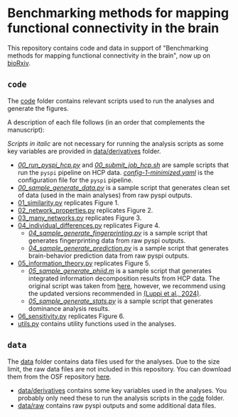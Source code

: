 # Benchmarking methods for mapping functional connectivity in the brain
This repository contains code and data in support of "Benchmarking methods for mapping functional connectivity in the brain", now up on [bioRxiv](https://www.biorxiv.org/content/10.1101/2024.05.07.593018v1).

## `code`
The [code](code/) folder contains relevant scripts used to run the analyses and generate the figures.

A description of each file follows (in an order that complements the manuscript):

*Scripts in italic* are not necessary for running the analysis scripts as some key variables are provided in [data/derivatives](data/derivatives) folder.

- *[00_run_pyspi_hcp.py](code/00_run_pyspi_hcp.py)* and *[00_submit_job_hcp.sh](code/00_submit_job_hcp.sh)* are sample scripts that run the `pyspi` pipeline on HCP data. *[config-1-minimized.yaml](code/config-1-minimized.yaml)* is the configuration file for the `pyspi` pipeline.
- *[00_sample_generate_data.py](code/00_sample_generate_data.py)* is a sample script that generates clean set of data (used in the main analyses) from raw pyspi outputs.
- [01_similarity.py](code/01_similarity.py) replicates Figure 1.
- [02_network_properties.py](code/02_network_properties.py) replicates Figure 2.
- [03_many_networks.py](code/03_many_networks.py) replicates Figure 3.
- [04_individual_differences.py](code/04_individual_differences.py) replicates Figure 4.
  - *[04_sample_generate_fingerprinting.py](code/04_sample_generate_fingerprinting.py)* is a sample script that generates fingerprinting data from raw pyspi outputs.
  - *[04_sample_generate_prediction.py](code/04_sample_generate_prediction.py)* is a sample script that generates brain-behavior prediction data from raw pyspi outputs.
- [05_information_theory.py](code/05_information_theory.py) replicates Figure 5.
  - *[05_sample_generate_phiid.m](code/05_sample_generate_phiid.m)* is a sample script that generates integrated information decomposition results from HCP data. The original script was taken from [here](https://www.sciencedirect.com/science/article/pii/S1053811923000745), however, we recommend using the updated versions recommended in [(Luppi et al., 2024)](https://www.cell.com/trends/cognitive-sciences/fulltext/S1364-6613(23)00284-X).
  - *[05_sample_generate_stats.py](code/05_sample_generate_stats.py)* is a sample script that generates dominance analysis results.
- [06_sensitivity.py](code/06_sensitivity.py) replicates Figure 6.
- [utils.py](code/utils.py) contains utility functions used in the analyses.


## `data`

The [data](data/) folder contains data files used for the analyses. Due to the size limit, the raw data files are not included in this repository. You can download them from the OSF repository [here](https://osf.io/75je2).

- [data/derivatives](data/derivatives) contains some key variables used in the analyses. You probably only need these to run the analysis scripts in the [code](code/) folder.
- [data/raw](data/raw) contains raw pyspi outputs and some additional data files.
